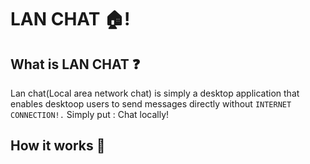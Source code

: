 # LAN CHAT 🏠!

## What is LAN CHAT ❓
Lan chat(Local area network chat) is simply a desktop application that enables desktoop users to send messages directly without `INTERNET CONNECTION!.`
Simply put : Chat locally!

## How it works 🔩
